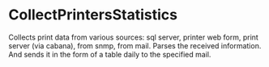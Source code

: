 # CollectPrintersStatistics
Collects print data from various sources: sql server, printer web form, print server (via cabana), from snmp, from mail. 
Parses the received information. And sends it in the form of a table daily to the specified mail.
